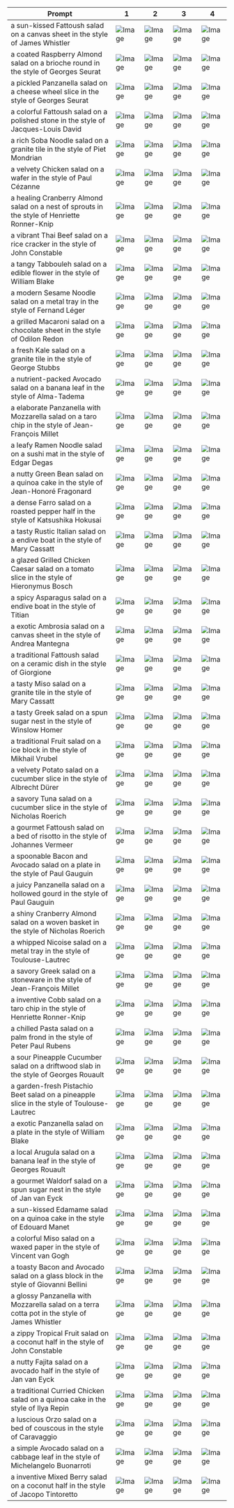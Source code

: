 | Prompt | 1 | 2 | 3 | 4 |
|-|-|-|-|-|
| a sun-kissed Fattoush salad on a canvas sheet in the style of James Whistler | ![Image](https://salad-benchmark-public-assets.s3.us-east-2.amazonaws.com/sdxl/d2064496-a072-492a-a21f-6ae55a4a4851-0.jpg) | ![Image](https://salad-benchmark-public-assets.s3.us-east-2.amazonaws.com/sdxl/d2064496-a072-492a-a21f-6ae55a4a4851-1.jpg) | ![Image](https://salad-benchmark-public-assets.s3.us-east-2.amazonaws.com/sdxl/d2064496-a072-492a-a21f-6ae55a4a4851-2.jpg) | ![Image](https://salad-benchmark-public-assets.s3.us-east-2.amazonaws.com/sdxl/d2064496-a072-492a-a21f-6ae55a4a4851-3.jpg) |
| a coated Raspberry Almond salad on a brioche round in the style of Georges Seurat | ![Image](https://salad-benchmark-public-assets.s3.us-east-2.amazonaws.com/sdxl/e9743970-ef18-4644-a8ef-de1b92c6ac47-0.jpg) | ![Image](https://salad-benchmark-public-assets.s3.us-east-2.amazonaws.com/sdxl/e9743970-ef18-4644-a8ef-de1b92c6ac47-1.jpg) | ![Image](https://salad-benchmark-public-assets.s3.us-east-2.amazonaws.com/sdxl/e9743970-ef18-4644-a8ef-de1b92c6ac47-2.jpg) | ![Image](https://salad-benchmark-public-assets.s3.us-east-2.amazonaws.com/sdxl/e9743970-ef18-4644-a8ef-de1b92c6ac47-3.jpg) |
| a pickled Panzanella salad on a cheese wheel slice in the style of Georges Seurat | ![Image](https://salad-benchmark-public-assets.s3.us-east-2.amazonaws.com/sdxl/9fa751a3-7e29-4ee8-b374-2d5296b3e0cb-0.jpg) | ![Image](https://salad-benchmark-public-assets.s3.us-east-2.amazonaws.com/sdxl/9fa751a3-7e29-4ee8-b374-2d5296b3e0cb-1.jpg) | ![Image](https://salad-benchmark-public-assets.s3.us-east-2.amazonaws.com/sdxl/9fa751a3-7e29-4ee8-b374-2d5296b3e0cb-2.jpg) | ![Image](https://salad-benchmark-public-assets.s3.us-east-2.amazonaws.com/sdxl/9fa751a3-7e29-4ee8-b374-2d5296b3e0cb-3.jpg) |
| a colorful Fattoush salad on a polished stone in the style of Jacques-Louis David | ![Image](https://salad-benchmark-public-assets.s3.us-east-2.amazonaws.com/sdxl/3b3fab9d-274f-45ad-9b49-57caf296fdcd-0.jpg) | ![Image](https://salad-benchmark-public-assets.s3.us-east-2.amazonaws.com/sdxl/3b3fab9d-274f-45ad-9b49-57caf296fdcd-1.jpg) | ![Image](https://salad-benchmark-public-assets.s3.us-east-2.amazonaws.com/sdxl/3b3fab9d-274f-45ad-9b49-57caf296fdcd-2.jpg) | ![Image](https://salad-benchmark-public-assets.s3.us-east-2.amazonaws.com/sdxl/3b3fab9d-274f-45ad-9b49-57caf296fdcd-3.jpg) |
| a rich Soba Noodle salad on a granite tile in the style of Piet Mondrian | ![Image](https://salad-benchmark-public-assets.s3.us-east-2.amazonaws.com/sdxl/f8104756-6e09-493e-a93f-95d5140f197f-0.jpg) | ![Image](https://salad-benchmark-public-assets.s3.us-east-2.amazonaws.com/sdxl/f8104756-6e09-493e-a93f-95d5140f197f-1.jpg) | ![Image](https://salad-benchmark-public-assets.s3.us-east-2.amazonaws.com/sdxl/f8104756-6e09-493e-a93f-95d5140f197f-2.jpg) | ![Image](https://salad-benchmark-public-assets.s3.us-east-2.amazonaws.com/sdxl/f8104756-6e09-493e-a93f-95d5140f197f-3.jpg) |
| a velvety Chicken salad on a wafer in the style of Paul Cézanne | ![Image](https://salad-benchmark-public-assets.s3.us-east-2.amazonaws.com/sdxl/ad009457-f70c-456d-b0f1-8c141f12501d-0.jpg) | ![Image](https://salad-benchmark-public-assets.s3.us-east-2.amazonaws.com/sdxl/ad009457-f70c-456d-b0f1-8c141f12501d-1.jpg) | ![Image](https://salad-benchmark-public-assets.s3.us-east-2.amazonaws.com/sdxl/ad009457-f70c-456d-b0f1-8c141f12501d-2.jpg) | ![Image](https://salad-benchmark-public-assets.s3.us-east-2.amazonaws.com/sdxl/ad009457-f70c-456d-b0f1-8c141f12501d-3.jpg) |
| a healing Cranberry Almond salad on a nest of sprouts in the style of Henriette Ronner-Knip | ![Image](https://salad-benchmark-public-assets.s3.us-east-2.amazonaws.com/sdxl/73641645-ac85-4fa2-ade1-f96d8a8f8d0f-0.jpg) | ![Image](https://salad-benchmark-public-assets.s3.us-east-2.amazonaws.com/sdxl/73641645-ac85-4fa2-ade1-f96d8a8f8d0f-1.jpg) | ![Image](https://salad-benchmark-public-assets.s3.us-east-2.amazonaws.com/sdxl/73641645-ac85-4fa2-ade1-f96d8a8f8d0f-2.jpg) | ![Image](https://salad-benchmark-public-assets.s3.us-east-2.amazonaws.com/sdxl/73641645-ac85-4fa2-ade1-f96d8a8f8d0f-3.jpg) |
| a vibrant Thai Beef salad on a rice cracker in the style of John Constable | ![Image](https://salad-benchmark-public-assets.s3.us-east-2.amazonaws.com/sdxl/87198c1c-37fb-4466-b41e-d190dcbc8042-0.jpg) | ![Image](https://salad-benchmark-public-assets.s3.us-east-2.amazonaws.com/sdxl/87198c1c-37fb-4466-b41e-d190dcbc8042-1.jpg) | ![Image](https://salad-benchmark-public-assets.s3.us-east-2.amazonaws.com/sdxl/87198c1c-37fb-4466-b41e-d190dcbc8042-2.jpg) | ![Image](https://salad-benchmark-public-assets.s3.us-east-2.amazonaws.com/sdxl/87198c1c-37fb-4466-b41e-d190dcbc8042-3.jpg) |
| a tangy Tabbouleh salad on a edible flower in the style of William Blake | ![Image](https://salad-benchmark-public-assets.s3.us-east-2.amazonaws.com/sdxl/3116ae2d-421a-4a27-87c0-5075a4653a9c-0.jpg) | ![Image](https://salad-benchmark-public-assets.s3.us-east-2.amazonaws.com/sdxl/3116ae2d-421a-4a27-87c0-5075a4653a9c-1.jpg) | ![Image](https://salad-benchmark-public-assets.s3.us-east-2.amazonaws.com/sdxl/3116ae2d-421a-4a27-87c0-5075a4653a9c-2.jpg) | ![Image](https://salad-benchmark-public-assets.s3.us-east-2.amazonaws.com/sdxl/3116ae2d-421a-4a27-87c0-5075a4653a9c-3.jpg) |
| a modern Sesame Noodle salad on a metal tray in the style of Fernand Léger | ![Image](https://salad-benchmark-public-assets.s3.us-east-2.amazonaws.com/sdxl/545e0bf3-e343-4ee3-b90a-e93047d64dc0-0.jpg) | ![Image](https://salad-benchmark-public-assets.s3.us-east-2.amazonaws.com/sdxl/545e0bf3-e343-4ee3-b90a-e93047d64dc0-1.jpg) | ![Image](https://salad-benchmark-public-assets.s3.us-east-2.amazonaws.com/sdxl/545e0bf3-e343-4ee3-b90a-e93047d64dc0-2.jpg) | ![Image](https://salad-benchmark-public-assets.s3.us-east-2.amazonaws.com/sdxl/545e0bf3-e343-4ee3-b90a-e93047d64dc0-3.jpg) |
| a grilled Macaroni salad on a chocolate sheet in the style of Odilon Redon | ![Image](https://salad-benchmark-public-assets.s3.us-east-2.amazonaws.com/sdxl/8cfcd556-9b71-44a8-9dcc-19772c3dc2ae-0.jpg) | ![Image](https://salad-benchmark-public-assets.s3.us-east-2.amazonaws.com/sdxl/8cfcd556-9b71-44a8-9dcc-19772c3dc2ae-1.jpg) | ![Image](https://salad-benchmark-public-assets.s3.us-east-2.amazonaws.com/sdxl/8cfcd556-9b71-44a8-9dcc-19772c3dc2ae-2.jpg) | ![Image](https://salad-benchmark-public-assets.s3.us-east-2.amazonaws.com/sdxl/8cfcd556-9b71-44a8-9dcc-19772c3dc2ae-3.jpg) |
| a fresh Kale salad on a granite tile in the style of George Stubbs | ![Image](https://salad-benchmark-public-assets.s3.us-east-2.amazonaws.com/sdxl/fb4af8fa-7904-4ad5-a71a-0b4de3b71385-0.jpg) | ![Image](https://salad-benchmark-public-assets.s3.us-east-2.amazonaws.com/sdxl/fb4af8fa-7904-4ad5-a71a-0b4de3b71385-1.jpg) | ![Image](https://salad-benchmark-public-assets.s3.us-east-2.amazonaws.com/sdxl/fb4af8fa-7904-4ad5-a71a-0b4de3b71385-2.jpg) | ![Image](https://salad-benchmark-public-assets.s3.us-east-2.amazonaws.com/sdxl/fb4af8fa-7904-4ad5-a71a-0b4de3b71385-3.jpg) |
| a nutrient-packed Avocado salad on a banana leaf in the style of Alma-Tadema | ![Image](https://salad-benchmark-public-assets.s3.us-east-2.amazonaws.com/sdxl/ecde8100-0605-4de0-8479-ca2f96a46820-0.jpg) | ![Image](https://salad-benchmark-public-assets.s3.us-east-2.amazonaws.com/sdxl/ecde8100-0605-4de0-8479-ca2f96a46820-1.jpg) | ![Image](https://salad-benchmark-public-assets.s3.us-east-2.amazonaws.com/sdxl/ecde8100-0605-4de0-8479-ca2f96a46820-2.jpg) | ![Image](https://salad-benchmark-public-assets.s3.us-east-2.amazonaws.com/sdxl/ecde8100-0605-4de0-8479-ca2f96a46820-3.jpg) |
| a elaborate Panzanella with Mozzarella salad on a taro chip in the style of Jean-François Millet | ![Image](https://salad-benchmark-public-assets.s3.us-east-2.amazonaws.com/sdxl/fac4f6d9-8e28-49f2-9416-a0c42d2a1a28-0.jpg) | ![Image](https://salad-benchmark-public-assets.s3.us-east-2.amazonaws.com/sdxl/fac4f6d9-8e28-49f2-9416-a0c42d2a1a28-1.jpg) | ![Image](https://salad-benchmark-public-assets.s3.us-east-2.amazonaws.com/sdxl/fac4f6d9-8e28-49f2-9416-a0c42d2a1a28-2.jpg) | ![Image](https://salad-benchmark-public-assets.s3.us-east-2.amazonaws.com/sdxl/fac4f6d9-8e28-49f2-9416-a0c42d2a1a28-3.jpg) |
| a leafy Ramen Noodle salad on a sushi mat in the style of Edgar Degas | ![Image](https://salad-benchmark-public-assets.s3.us-east-2.amazonaws.com/sdxl/c07b6b9e-a93f-44ed-af43-ef5fce8b735c-0.jpg) | ![Image](https://salad-benchmark-public-assets.s3.us-east-2.amazonaws.com/sdxl/c07b6b9e-a93f-44ed-af43-ef5fce8b735c-1.jpg) | ![Image](https://salad-benchmark-public-assets.s3.us-east-2.amazonaws.com/sdxl/c07b6b9e-a93f-44ed-af43-ef5fce8b735c-2.jpg) | ![Image](https://salad-benchmark-public-assets.s3.us-east-2.amazonaws.com/sdxl/c07b6b9e-a93f-44ed-af43-ef5fce8b735c-3.jpg) |
| a nutty Green Bean salad on a quinoa cake in the style of Jean-Honoré Fragonard | ![Image](https://salad-benchmark-public-assets.s3.us-east-2.amazonaws.com/sdxl/be6740b8-ad96-4852-9751-a30f17252fe0-0.jpg) | ![Image](https://salad-benchmark-public-assets.s3.us-east-2.amazonaws.com/sdxl/be6740b8-ad96-4852-9751-a30f17252fe0-1.jpg) | ![Image](https://salad-benchmark-public-assets.s3.us-east-2.amazonaws.com/sdxl/be6740b8-ad96-4852-9751-a30f17252fe0-2.jpg) | ![Image](https://salad-benchmark-public-assets.s3.us-east-2.amazonaws.com/sdxl/be6740b8-ad96-4852-9751-a30f17252fe0-3.jpg) |
| a dense Farro salad on a roasted pepper half in the style of Katsushika Hokusai | ![Image](https://salad-benchmark-public-assets.s3.us-east-2.amazonaws.com/sdxl/cabbe8d0-1906-4231-86fd-5cf746df5510-0.jpg) | ![Image](https://salad-benchmark-public-assets.s3.us-east-2.amazonaws.com/sdxl/cabbe8d0-1906-4231-86fd-5cf746df5510-1.jpg) | ![Image](https://salad-benchmark-public-assets.s3.us-east-2.amazonaws.com/sdxl/cabbe8d0-1906-4231-86fd-5cf746df5510-2.jpg) | ![Image](https://salad-benchmark-public-assets.s3.us-east-2.amazonaws.com/sdxl/cabbe8d0-1906-4231-86fd-5cf746df5510-3.jpg) |
| a tasty Rustic Italian salad on a endive boat in the style of Mary Cassatt | ![Image](https://salad-benchmark-public-assets.s3.us-east-2.amazonaws.com/sdxl/a5991197-05c7-4764-819d-0c228b2a31b5-0.jpg) | ![Image](https://salad-benchmark-public-assets.s3.us-east-2.amazonaws.com/sdxl/a5991197-05c7-4764-819d-0c228b2a31b5-1.jpg) | ![Image](https://salad-benchmark-public-assets.s3.us-east-2.amazonaws.com/sdxl/a5991197-05c7-4764-819d-0c228b2a31b5-2.jpg) | ![Image](https://salad-benchmark-public-assets.s3.us-east-2.amazonaws.com/sdxl/a5991197-05c7-4764-819d-0c228b2a31b5-3.jpg) |
| a glazed Grilled Chicken Caesar salad on a tomato slice in the style of Hieronymus Bosch | ![Image](https://salad-benchmark-public-assets.s3.us-east-2.amazonaws.com/sdxl/08f2f169-48ed-4361-980f-32c687199236-0.jpg) | ![Image](https://salad-benchmark-public-assets.s3.us-east-2.amazonaws.com/sdxl/08f2f169-48ed-4361-980f-32c687199236-1.jpg) | ![Image](https://salad-benchmark-public-assets.s3.us-east-2.amazonaws.com/sdxl/08f2f169-48ed-4361-980f-32c687199236-2.jpg) | ![Image](https://salad-benchmark-public-assets.s3.us-east-2.amazonaws.com/sdxl/08f2f169-48ed-4361-980f-32c687199236-3.jpg) |
| a spicy Asparagus salad on a endive boat in the style of Titian | ![Image](https://salad-benchmark-public-assets.s3.us-east-2.amazonaws.com/sdxl/a532a97e-c18f-433b-bd5f-8457488f13f0-0.jpg) | ![Image](https://salad-benchmark-public-assets.s3.us-east-2.amazonaws.com/sdxl/a532a97e-c18f-433b-bd5f-8457488f13f0-1.jpg) | ![Image](https://salad-benchmark-public-assets.s3.us-east-2.amazonaws.com/sdxl/a532a97e-c18f-433b-bd5f-8457488f13f0-2.jpg) | ![Image](https://salad-benchmark-public-assets.s3.us-east-2.amazonaws.com/sdxl/a532a97e-c18f-433b-bd5f-8457488f13f0-3.jpg) |
| a exotic Ambrosia salad on a canvas sheet in the style of Andrea Mantegna | ![Image](https://salad-benchmark-public-assets.s3.us-east-2.amazonaws.com/sdxl/ff76b9f6-ae1e-4f48-aeb5-e2b793af06cd-0.jpg) | ![Image](https://salad-benchmark-public-assets.s3.us-east-2.amazonaws.com/sdxl/ff76b9f6-ae1e-4f48-aeb5-e2b793af06cd-1.jpg) | ![Image](https://salad-benchmark-public-assets.s3.us-east-2.amazonaws.com/sdxl/ff76b9f6-ae1e-4f48-aeb5-e2b793af06cd-2.jpg) | ![Image](https://salad-benchmark-public-assets.s3.us-east-2.amazonaws.com/sdxl/ff76b9f6-ae1e-4f48-aeb5-e2b793af06cd-3.jpg) |
| a traditional Fattoush salad on a ceramic dish in the style of Giorgione | ![Image](https://salad-benchmark-public-assets.s3.us-east-2.amazonaws.com/sdxl/0798e534-da1d-4458-be4f-ca204d632a0e-0.jpg) | ![Image](https://salad-benchmark-public-assets.s3.us-east-2.amazonaws.com/sdxl/0798e534-da1d-4458-be4f-ca204d632a0e-1.jpg) | ![Image](https://salad-benchmark-public-assets.s3.us-east-2.amazonaws.com/sdxl/0798e534-da1d-4458-be4f-ca204d632a0e-2.jpg) | ![Image](https://salad-benchmark-public-assets.s3.us-east-2.amazonaws.com/sdxl/0798e534-da1d-4458-be4f-ca204d632a0e-3.jpg) |
| a tasty Miso salad on a granite tile in the style of Mary Cassatt | ![Image](https://salad-benchmark-public-assets.s3.us-east-2.amazonaws.com/sdxl/005b8a32-8d37-470e-b85e-bd21f89f034a-0.jpg) | ![Image](https://salad-benchmark-public-assets.s3.us-east-2.amazonaws.com/sdxl/005b8a32-8d37-470e-b85e-bd21f89f034a-1.jpg) | ![Image](https://salad-benchmark-public-assets.s3.us-east-2.amazonaws.com/sdxl/005b8a32-8d37-470e-b85e-bd21f89f034a-2.jpg) | ![Image](https://salad-benchmark-public-assets.s3.us-east-2.amazonaws.com/sdxl/005b8a32-8d37-470e-b85e-bd21f89f034a-3.jpg) |
| a tasty Greek salad on a spun sugar nest in the style of Winslow Homer | ![Image](https://salad-benchmark-public-assets.s3.us-east-2.amazonaws.com/sdxl/1b3544d2-671c-4487-83fd-a5c07c496986-0.jpg) | ![Image](https://salad-benchmark-public-assets.s3.us-east-2.amazonaws.com/sdxl/1b3544d2-671c-4487-83fd-a5c07c496986-1.jpg) | ![Image](https://salad-benchmark-public-assets.s3.us-east-2.amazonaws.com/sdxl/1b3544d2-671c-4487-83fd-a5c07c496986-2.jpg) | ![Image](https://salad-benchmark-public-assets.s3.us-east-2.amazonaws.com/sdxl/1b3544d2-671c-4487-83fd-a5c07c496986-3.jpg) |
| a traditional Fruit salad on a ice block in the style of Mikhail Vrubel | ![Image](https://salad-benchmark-public-assets.s3.us-east-2.amazonaws.com/sdxl/2891dc6b-660c-4397-9589-76d780e8ac01-0.jpg) | ![Image](https://salad-benchmark-public-assets.s3.us-east-2.amazonaws.com/sdxl/2891dc6b-660c-4397-9589-76d780e8ac01-1.jpg) | ![Image](https://salad-benchmark-public-assets.s3.us-east-2.amazonaws.com/sdxl/2891dc6b-660c-4397-9589-76d780e8ac01-2.jpg) | ![Image](https://salad-benchmark-public-assets.s3.us-east-2.amazonaws.com/sdxl/2891dc6b-660c-4397-9589-76d780e8ac01-3.jpg) |
| a velvety Potato salad on a cucumber slice in the style of Albrecht Dürer | ![Image](https://salad-benchmark-public-assets.s3.us-east-2.amazonaws.com/sdxl/a3518de4-adb1-40c3-be9f-3399ff5d8ee8-0.jpg) | ![Image](https://salad-benchmark-public-assets.s3.us-east-2.amazonaws.com/sdxl/a3518de4-adb1-40c3-be9f-3399ff5d8ee8-1.jpg) | ![Image](https://salad-benchmark-public-assets.s3.us-east-2.amazonaws.com/sdxl/a3518de4-adb1-40c3-be9f-3399ff5d8ee8-2.jpg) | ![Image](https://salad-benchmark-public-assets.s3.us-east-2.amazonaws.com/sdxl/a3518de4-adb1-40c3-be9f-3399ff5d8ee8-3.jpg) |
| a savory Tuna salad on a cucumber slice in the style of Nicholas Roerich | ![Image](https://salad-benchmark-public-assets.s3.us-east-2.amazonaws.com/sdxl/5851dee5-7174-41b7-b511-0aa3c0ba9c16-0.jpg) | ![Image](https://salad-benchmark-public-assets.s3.us-east-2.amazonaws.com/sdxl/5851dee5-7174-41b7-b511-0aa3c0ba9c16-1.jpg) | ![Image](https://salad-benchmark-public-assets.s3.us-east-2.amazonaws.com/sdxl/5851dee5-7174-41b7-b511-0aa3c0ba9c16-2.jpg) | ![Image](https://salad-benchmark-public-assets.s3.us-east-2.amazonaws.com/sdxl/5851dee5-7174-41b7-b511-0aa3c0ba9c16-3.jpg) |
| a gourmet Fattoush salad on a bed of risotto in the style of Johannes Vermeer | ![Image](https://salad-benchmark-public-assets.s3.us-east-2.amazonaws.com/sdxl/382da2cf-31db-4f81-b8ca-304b98b6a1bb-0.jpg) | ![Image](https://salad-benchmark-public-assets.s3.us-east-2.amazonaws.com/sdxl/382da2cf-31db-4f81-b8ca-304b98b6a1bb-1.jpg) | ![Image](https://salad-benchmark-public-assets.s3.us-east-2.amazonaws.com/sdxl/382da2cf-31db-4f81-b8ca-304b98b6a1bb-2.jpg) | ![Image](https://salad-benchmark-public-assets.s3.us-east-2.amazonaws.com/sdxl/382da2cf-31db-4f81-b8ca-304b98b6a1bb-3.jpg) |
| a spoonable Bacon and Avocado salad on a plate in the style of Paul Gauguin | ![Image](https://salad-benchmark-public-assets.s3.us-east-2.amazonaws.com/sdxl/7c2799df-ffec-4614-8de5-94078ceb9ea3-0.jpg) | ![Image](https://salad-benchmark-public-assets.s3.us-east-2.amazonaws.com/sdxl/7c2799df-ffec-4614-8de5-94078ceb9ea3-1.jpg) | ![Image](https://salad-benchmark-public-assets.s3.us-east-2.amazonaws.com/sdxl/7c2799df-ffec-4614-8de5-94078ceb9ea3-2.jpg) | ![Image](https://salad-benchmark-public-assets.s3.us-east-2.amazonaws.com/sdxl/7c2799df-ffec-4614-8de5-94078ceb9ea3-3.jpg) |
| a juicy Panzanella salad on a hollowed gourd in the style of Paul Gauguin | ![Image](https://salad-benchmark-public-assets.s3.us-east-2.amazonaws.com/sdxl/90939f8e-48f4-4ce0-ab6b-41fd20d20405-0.jpg) | ![Image](https://salad-benchmark-public-assets.s3.us-east-2.amazonaws.com/sdxl/90939f8e-48f4-4ce0-ab6b-41fd20d20405-1.jpg) | ![Image](https://salad-benchmark-public-assets.s3.us-east-2.amazonaws.com/sdxl/90939f8e-48f4-4ce0-ab6b-41fd20d20405-2.jpg) | ![Image](https://salad-benchmark-public-assets.s3.us-east-2.amazonaws.com/sdxl/90939f8e-48f4-4ce0-ab6b-41fd20d20405-3.jpg) |
| a shiny Cranberry Almond salad on a woven basket in the style of Nicholas Roerich | ![Image](https://salad-benchmark-public-assets.s3.us-east-2.amazonaws.com/sdxl/27bfa068-4184-4dce-bbfa-1672f83b16d3-0.jpg) | ![Image](https://salad-benchmark-public-assets.s3.us-east-2.amazonaws.com/sdxl/27bfa068-4184-4dce-bbfa-1672f83b16d3-1.jpg) | ![Image](https://salad-benchmark-public-assets.s3.us-east-2.amazonaws.com/sdxl/27bfa068-4184-4dce-bbfa-1672f83b16d3-2.jpg) | ![Image](https://salad-benchmark-public-assets.s3.us-east-2.amazonaws.com/sdxl/27bfa068-4184-4dce-bbfa-1672f83b16d3-3.jpg) |
| a whipped Nicoise salad on a metal tray in the style of Toulouse-Lautrec | ![Image](https://salad-benchmark-public-assets.s3.us-east-2.amazonaws.com/sdxl/7a28a7f1-074a-4e37-9f65-bd17c3f8e45b-0.jpg) | ![Image](https://salad-benchmark-public-assets.s3.us-east-2.amazonaws.com/sdxl/7a28a7f1-074a-4e37-9f65-bd17c3f8e45b-1.jpg) | ![Image](https://salad-benchmark-public-assets.s3.us-east-2.amazonaws.com/sdxl/7a28a7f1-074a-4e37-9f65-bd17c3f8e45b-2.jpg) | ![Image](https://salad-benchmark-public-assets.s3.us-east-2.amazonaws.com/sdxl/7a28a7f1-074a-4e37-9f65-bd17c3f8e45b-3.jpg) |
| a savory Greek salad on a stoneware in the style of Jean-François Millet | ![Image](https://salad-benchmark-public-assets.s3.us-east-2.amazonaws.com/sdxl/df5ccf64-0b8f-493d-bd28-57cba7d78852-0.jpg) | ![Image](https://salad-benchmark-public-assets.s3.us-east-2.amazonaws.com/sdxl/df5ccf64-0b8f-493d-bd28-57cba7d78852-1.jpg) | ![Image](https://salad-benchmark-public-assets.s3.us-east-2.amazonaws.com/sdxl/df5ccf64-0b8f-493d-bd28-57cba7d78852-2.jpg) | ![Image](https://salad-benchmark-public-assets.s3.us-east-2.amazonaws.com/sdxl/df5ccf64-0b8f-493d-bd28-57cba7d78852-3.jpg) |
| a inventive Cobb salad on a taro chip in the style of Henriette Ronner-Knip | ![Image](https://salad-benchmark-public-assets.s3.us-east-2.amazonaws.com/sdxl/a9ddaeb0-e878-4bfc-9ef2-325a9fdaf84a-0.jpg) | ![Image](https://salad-benchmark-public-assets.s3.us-east-2.amazonaws.com/sdxl/a9ddaeb0-e878-4bfc-9ef2-325a9fdaf84a-1.jpg) | ![Image](https://salad-benchmark-public-assets.s3.us-east-2.amazonaws.com/sdxl/a9ddaeb0-e878-4bfc-9ef2-325a9fdaf84a-2.jpg) | ![Image](https://salad-benchmark-public-assets.s3.us-east-2.amazonaws.com/sdxl/a9ddaeb0-e878-4bfc-9ef2-325a9fdaf84a-3.jpg) |
| a chilled Pasta salad on a palm frond in the style of Peter Paul Rubens | ![Image](https://salad-benchmark-public-assets.s3.us-east-2.amazonaws.com/sdxl/98f40541-9dcf-42bc-acc8-3bdfb428bee5-0.jpg) | ![Image](https://salad-benchmark-public-assets.s3.us-east-2.amazonaws.com/sdxl/98f40541-9dcf-42bc-acc8-3bdfb428bee5-1.jpg) | ![Image](https://salad-benchmark-public-assets.s3.us-east-2.amazonaws.com/sdxl/98f40541-9dcf-42bc-acc8-3bdfb428bee5-2.jpg) | ![Image](https://salad-benchmark-public-assets.s3.us-east-2.amazonaws.com/sdxl/98f40541-9dcf-42bc-acc8-3bdfb428bee5-3.jpg) |
| a sour Pineapple Cucumber salad on a driftwood slab in the style of Georges Rouault | ![Image](https://salad-benchmark-public-assets.s3.us-east-2.amazonaws.com/sdxl/6b19bc5c-d0ce-4609-bad4-43101f1ccf9e-0.jpg) | ![Image](https://salad-benchmark-public-assets.s3.us-east-2.amazonaws.com/sdxl/6b19bc5c-d0ce-4609-bad4-43101f1ccf9e-1.jpg) | ![Image](https://salad-benchmark-public-assets.s3.us-east-2.amazonaws.com/sdxl/6b19bc5c-d0ce-4609-bad4-43101f1ccf9e-2.jpg) | ![Image](https://salad-benchmark-public-assets.s3.us-east-2.amazonaws.com/sdxl/6b19bc5c-d0ce-4609-bad4-43101f1ccf9e-3.jpg) |
| a garden-fresh Pistachio Beet salad on a pineapple slice in the style of Toulouse-Lautrec | ![Image](https://salad-benchmark-public-assets.s3.us-east-2.amazonaws.com/sdxl/f7edeb10-bc52-46b7-ba08-9ecb0e7d5394-0.jpg) | ![Image](https://salad-benchmark-public-assets.s3.us-east-2.amazonaws.com/sdxl/f7edeb10-bc52-46b7-ba08-9ecb0e7d5394-1.jpg) | ![Image](https://salad-benchmark-public-assets.s3.us-east-2.amazonaws.com/sdxl/f7edeb10-bc52-46b7-ba08-9ecb0e7d5394-2.jpg) | ![Image](https://salad-benchmark-public-assets.s3.us-east-2.amazonaws.com/sdxl/f7edeb10-bc52-46b7-ba08-9ecb0e7d5394-3.jpg) |
| a exotic Panzanella salad on a plate in the style of William Blake | ![Image](https://salad-benchmark-public-assets.s3.us-east-2.amazonaws.com/sdxl/2361afe4-1b1a-4e44-848b-58b3f54c22b3-0.jpg) | ![Image](https://salad-benchmark-public-assets.s3.us-east-2.amazonaws.com/sdxl/2361afe4-1b1a-4e44-848b-58b3f54c22b3-1.jpg) | ![Image](https://salad-benchmark-public-assets.s3.us-east-2.amazonaws.com/sdxl/2361afe4-1b1a-4e44-848b-58b3f54c22b3-2.jpg) | ![Image](https://salad-benchmark-public-assets.s3.us-east-2.amazonaws.com/sdxl/2361afe4-1b1a-4e44-848b-58b3f54c22b3-3.jpg) |
| a local Arugula salad on a banana leaf in the style of Georges Rouault | ![Image](https://salad-benchmark-public-assets.s3.us-east-2.amazonaws.com/sdxl/ca94778b-587f-4b0e-b170-688b3d7e38b1-0.jpg) | ![Image](https://salad-benchmark-public-assets.s3.us-east-2.amazonaws.com/sdxl/ca94778b-587f-4b0e-b170-688b3d7e38b1-1.jpg) | ![Image](https://salad-benchmark-public-assets.s3.us-east-2.amazonaws.com/sdxl/ca94778b-587f-4b0e-b170-688b3d7e38b1-2.jpg) | ![Image](https://salad-benchmark-public-assets.s3.us-east-2.amazonaws.com/sdxl/ca94778b-587f-4b0e-b170-688b3d7e38b1-3.jpg) |
| a gourmet Waldorf salad on a spun sugar nest in the style of Jan van Eyck | ![Image](https://salad-benchmark-public-assets.s3.us-east-2.amazonaws.com/sdxl/1a18e201-e38d-4ec9-a21d-e35826e53b1a-0.jpg) | ![Image](https://salad-benchmark-public-assets.s3.us-east-2.amazonaws.com/sdxl/1a18e201-e38d-4ec9-a21d-e35826e53b1a-1.jpg) | ![Image](https://salad-benchmark-public-assets.s3.us-east-2.amazonaws.com/sdxl/1a18e201-e38d-4ec9-a21d-e35826e53b1a-2.jpg) | ![Image](https://salad-benchmark-public-assets.s3.us-east-2.amazonaws.com/sdxl/1a18e201-e38d-4ec9-a21d-e35826e53b1a-3.jpg) |
| a sun-kissed Edamame salad on a quinoa cake in the style of Edouard Manet | ![Image](https://salad-benchmark-public-assets.s3.us-east-2.amazonaws.com/sdxl/33ff6e45-50db-4c06-a2a3-5625c6f58085-0.jpg) | ![Image](https://salad-benchmark-public-assets.s3.us-east-2.amazonaws.com/sdxl/33ff6e45-50db-4c06-a2a3-5625c6f58085-1.jpg) | ![Image](https://salad-benchmark-public-assets.s3.us-east-2.amazonaws.com/sdxl/33ff6e45-50db-4c06-a2a3-5625c6f58085-2.jpg) | ![Image](https://salad-benchmark-public-assets.s3.us-east-2.amazonaws.com/sdxl/33ff6e45-50db-4c06-a2a3-5625c6f58085-3.jpg) |
| a colorful Miso salad on a waxed paper in the style of Vincent van Gogh | ![Image](https://salad-benchmark-public-assets.s3.us-east-2.amazonaws.com/sdxl/e42b9de9-9409-4e44-8b5c-86330cffb112-0.jpg) | ![Image](https://salad-benchmark-public-assets.s3.us-east-2.amazonaws.com/sdxl/e42b9de9-9409-4e44-8b5c-86330cffb112-1.jpg) | ![Image](https://salad-benchmark-public-assets.s3.us-east-2.amazonaws.com/sdxl/e42b9de9-9409-4e44-8b5c-86330cffb112-2.jpg) | ![Image](https://salad-benchmark-public-assets.s3.us-east-2.amazonaws.com/sdxl/e42b9de9-9409-4e44-8b5c-86330cffb112-3.jpg) |
| a toasty Bacon and Avocado salad on a glass block in the style of Giovanni Bellini | ![Image](https://salad-benchmark-public-assets.s3.us-east-2.amazonaws.com/sdxl/7b02802e-4bf7-42e1-b036-f3dd0725d8be-0.jpg) | ![Image](https://salad-benchmark-public-assets.s3.us-east-2.amazonaws.com/sdxl/7b02802e-4bf7-42e1-b036-f3dd0725d8be-1.jpg) | ![Image](https://salad-benchmark-public-assets.s3.us-east-2.amazonaws.com/sdxl/7b02802e-4bf7-42e1-b036-f3dd0725d8be-2.jpg) | ![Image](https://salad-benchmark-public-assets.s3.us-east-2.amazonaws.com/sdxl/7b02802e-4bf7-42e1-b036-f3dd0725d8be-3.jpg) |
| a glossy Panzanella with Mozzarella salad on a terra cotta pot in the style of James Whistler | ![Image](https://salad-benchmark-public-assets.s3.us-east-2.amazonaws.com/sdxl/e7b67c34-db60-483f-8dd7-bc4415c6e78e-0.jpg) | ![Image](https://salad-benchmark-public-assets.s3.us-east-2.amazonaws.com/sdxl/e7b67c34-db60-483f-8dd7-bc4415c6e78e-1.jpg) | ![Image](https://salad-benchmark-public-assets.s3.us-east-2.amazonaws.com/sdxl/e7b67c34-db60-483f-8dd7-bc4415c6e78e-2.jpg) | ![Image](https://salad-benchmark-public-assets.s3.us-east-2.amazonaws.com/sdxl/e7b67c34-db60-483f-8dd7-bc4415c6e78e-3.jpg) |
| a zippy Tropical Fruit salad on a coconut half in the style of John Constable | ![Image](https://salad-benchmark-public-assets.s3.us-east-2.amazonaws.com/sdxl/a53f9050-f967-431c-8173-d83a6fd60e58-0.jpg) | ![Image](https://salad-benchmark-public-assets.s3.us-east-2.amazonaws.com/sdxl/a53f9050-f967-431c-8173-d83a6fd60e58-1.jpg) | ![Image](https://salad-benchmark-public-assets.s3.us-east-2.amazonaws.com/sdxl/a53f9050-f967-431c-8173-d83a6fd60e58-2.jpg) | ![Image](https://salad-benchmark-public-assets.s3.us-east-2.amazonaws.com/sdxl/a53f9050-f967-431c-8173-d83a6fd60e58-3.jpg) |
| a nutty Fajita salad on a avocado half in the style of Jan van Eyck | ![Image](https://salad-benchmark-public-assets.s3.us-east-2.amazonaws.com/sdxl/59b5f294-15e4-4f4d-9367-16e92156f0c2-0.jpg) | ![Image](https://salad-benchmark-public-assets.s3.us-east-2.amazonaws.com/sdxl/59b5f294-15e4-4f4d-9367-16e92156f0c2-1.jpg) | ![Image](https://salad-benchmark-public-assets.s3.us-east-2.amazonaws.com/sdxl/59b5f294-15e4-4f4d-9367-16e92156f0c2-2.jpg) | ![Image](https://salad-benchmark-public-assets.s3.us-east-2.amazonaws.com/sdxl/59b5f294-15e4-4f4d-9367-16e92156f0c2-3.jpg) |
| a traditional Curried Chicken salad on a quinoa cake in the style of Ilya Repin | ![Image](https://salad-benchmark-public-assets.s3.us-east-2.amazonaws.com/sdxl/8a7f8bf0-0838-40e9-a18d-4abfe4111ac9-0.jpg) | ![Image](https://salad-benchmark-public-assets.s3.us-east-2.amazonaws.com/sdxl/8a7f8bf0-0838-40e9-a18d-4abfe4111ac9-1.jpg) | ![Image](https://salad-benchmark-public-assets.s3.us-east-2.amazonaws.com/sdxl/8a7f8bf0-0838-40e9-a18d-4abfe4111ac9-2.jpg) | ![Image](https://salad-benchmark-public-assets.s3.us-east-2.amazonaws.com/sdxl/8a7f8bf0-0838-40e9-a18d-4abfe4111ac9-3.jpg) |
| a luscious Orzo salad on a bed of couscous in the style of Caravaggio | ![Image](https://salad-benchmark-public-assets.s3.us-east-2.amazonaws.com/sdxl/f290e30a-6a27-421b-9496-4a8372db71a0-0.jpg) | ![Image](https://salad-benchmark-public-assets.s3.us-east-2.amazonaws.com/sdxl/f290e30a-6a27-421b-9496-4a8372db71a0-1.jpg) | ![Image](https://salad-benchmark-public-assets.s3.us-east-2.amazonaws.com/sdxl/f290e30a-6a27-421b-9496-4a8372db71a0-2.jpg) | ![Image](https://salad-benchmark-public-assets.s3.us-east-2.amazonaws.com/sdxl/f290e30a-6a27-421b-9496-4a8372db71a0-3.jpg) |
| a simple Avocado salad on a cabbage leaf in the style of Michelangelo Buonarroti | ![Image](https://salad-benchmark-public-assets.s3.us-east-2.amazonaws.com/sdxl/4eeceb20-9004-4e90-b044-8b7c963ce283-0.jpg) | ![Image](https://salad-benchmark-public-assets.s3.us-east-2.amazonaws.com/sdxl/4eeceb20-9004-4e90-b044-8b7c963ce283-1.jpg) | ![Image](https://salad-benchmark-public-assets.s3.us-east-2.amazonaws.com/sdxl/4eeceb20-9004-4e90-b044-8b7c963ce283-2.jpg) | ![Image](https://salad-benchmark-public-assets.s3.us-east-2.amazonaws.com/sdxl/4eeceb20-9004-4e90-b044-8b7c963ce283-3.jpg) |
| a inventive Mixed Berry salad on a coconut half in the style of Jacopo Tintoretto | ![Image](https://salad-benchmark-public-assets.s3.us-east-2.amazonaws.com/sdxl/7c5bda9e-1332-41c9-aa0c-976a3002a31e-0.jpg) | ![Image](https://salad-benchmark-public-assets.s3.us-east-2.amazonaws.com/sdxl/7c5bda9e-1332-41c9-aa0c-976a3002a31e-1.jpg) | ![Image](https://salad-benchmark-public-assets.s3.us-east-2.amazonaws.com/sdxl/7c5bda9e-1332-41c9-aa0c-976a3002a31e-2.jpg) | ![Image](https://salad-benchmark-public-assets.s3.us-east-2.amazonaws.com/sdxl/7c5bda9e-1332-41c9-aa0c-976a3002a31e-3.jpg) |
